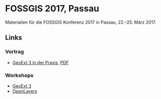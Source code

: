 # FOSSGIS 2017, Passau
Materialien für die FOSSGIS Konferenz 2017 in Passau, 22.–25. März 2017.

## Links

### Vortrag

* [GeoExt 3 in der Praxis](https://rawgit.com/chrismayer/fossgis2017/master/geoext3-talk/index.html), [PDF](https://rawgit.com/chrismayer/fossgis2017/master/geoext3-talk/geoext-3-in-der-praxis-mayer-jansen-fossgis-2017.pdf)

### Workshops

* [GeoExt 3](https://github.com/geoext/geoext3-ws#geoext3-workshop-)
* [OpenLayers](http://openlayers.org/workshop/en/index.html)
